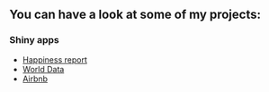 ## You can have a look at some of my projects:

### Shiny apps

* [Happiness report](https://aliyaadav.shinyapps.io/Source/)
* [World Data](https://aliyaadav.shinyapps.io/Economic_development/?_ga=2.127306957.1362645145.1588864047-917712829.1588864047)
* [Airbnb](https://aliyaadav.shinyapps.io/Airbnb/)
